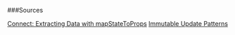 

###Sources

[Connect: Extracting Data with mapStateToProps](https://react-redux.js.org/using-react-redux/connect-mapstate)
[Immutable Update Patterns](https://redux.js.org/recipes/structuring-reducers/immutable-update-patterns)